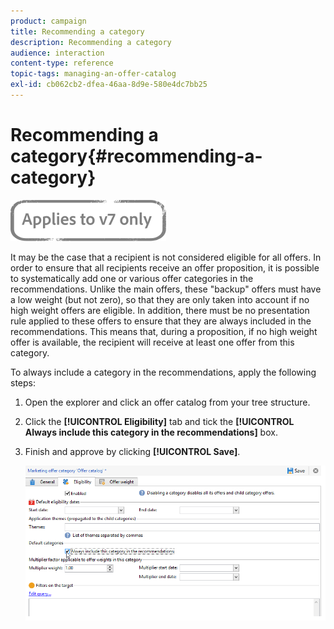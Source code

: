 ```yaml
---
product: campaign
title: Recommending a category
description: Recommending a category
audience: interaction
content-type: reference
topic-tags: managing-an-offer-catalog
exl-id: cb062cb2-dfea-46aa-8d9e-580e4dc7bb25
---
```

# Recommending a category{#recommending-a-category}

![](../../assets/v7-only.svg)

It may be the case that a recipient is not considered eligible for all offers. In order to ensure that all recipients receive an offer proposition, it is possible to systematically add one or various offer categories in the recommendations. Unlike the main offers, these "backup" offers must have a low weight (but not zero), so that they are only taken into account if no high weight offers are eligible. In addition, there must be no presentation rule applied to these offers to ensure that they are always included in the recommendations. This means that, during a proposition, if no high weight offer is available, the recipient will receive at least one offer from this category.

To always include a category in the recommendations, apply the following steps:

1. Open the explorer and click an offer catalog from your tree structure.
1. Click the **[!UICONTROL Eligibility]** tab and tick the **[!UICONTROL Always include this category in the recommendations]** box.
1. Finish and approve by clicking **[!UICONTROL Save]**.

   ![](assets/offer_cat_default_001.png)
